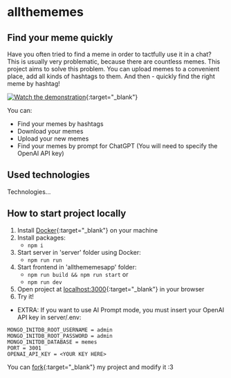 # allthememes

## Find your meme quickly

Have you often tried to find a meme in order to tactfully use it in a chat? This is usually very problematic, because there are countless memes.  This project aims to solve this problem. You can upload memes to a convenient place, add all kinds of hashtags to them. And then - quickly find the right meme by hashtag!

[![Watch the demonstration](https://img.youtube.com/vi/a-m8FvPzkrs/default.jpg)](https://youtu.be/a-m8FvPzkrs){:target="_blank"}

You can:

* Find your memes by hashtags
* Download your memes
* Upload your new memes
* Find your memes by prompt for ChatGPT (You will need to specify the OpenAI API key)

## Used technologies

Technologies...

## How to start project locally

1. Install [Docker](https://www.docker.com/products/docker-desktop/){:target="_blank"} on your machine
2. Install packages:
   * ```npm i```
3. Start server in 'server' folder using Docker:
   * ```npm run run```
4. Start frontend in 'allthememesapp' folder:
   * ```npm run build && npm run start```
  or
   * ```npm run dev```
5. Open project at [localhost:3000](http://localhost:3000/){:target="_blank"} in your browser
6. Try it!

* EXTRA: If you want to use AI Prompt mode, you must insert your OpenAI API key in server/.env:

```env
MONGO_INITDB_ROOT_USERNAME = admin
MONGO_INITDB_ROOT_PASSWORD = admin
MONGO_INITDB_DATABASE = memes
PORT = 3001
OPENAI_API_KEY = <YOUR KEY HERE>
```

You can [fork](https://bebra.com){:target="_blank"} my project and modify it :3
